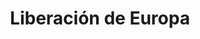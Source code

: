 ﻿---
title: "Liberación de Europa"
permalink: periodes_822.html
layout: periode
dataInici: 1944-06-06
dataFi: 1945-05-07
sidebar: periodes
pares:
  - 349:
    title: "Frente Occidental"
    dataInici: "(1939-09-01)"
    dataFi: "(1945-05-07)"

fills:
  - 382:
    title: "Operación Overlord"
    dataInici: "(1944-06-06)"
    dataFi: "(1944-08-30)"

  - 766:
    title: "Operación Dragoon"
    dataInici: "(1944-08-15)"
    dataFi: "(1944-09-14)"

  - 695:
    title: "Operación Market Garden"
    dataInici: "(1944-09-17)"
    dataFi: "(1944-09-25)"

  - 675:
    title: "Batalla de Aquisgrán"
    dataInici: "(1944-10-02)"
    dataFi: "(1944-10-21)"

  - 659:
    title: "Batalla de las Ardenas"
    dataInici: "(1944-12-16)"
    dataFi: "(1945-01-25)"

jocsPrincipals:
  - title: "Liberty Roads"
    bggId: 39188
    dataInici: 
    dataFi: 

  - title: "The Mighty Endeavor"
    bggId: 14080
    dataInici: 
    dataFi: 

  - title: "Storming the Reich"
    bggId: 68816
    dataInici: 
    dataFi: 

jocsEscenaris:
  - title: "Ambush!"
    bggId: 1608
    dataInici: 
    dataFi: 

  - title: "Patton's Best"
    bggId: 4556
    dataInici: 1944-07-27
    dataFi: 1945-04-18

  - title: "Alsace 1944"
    bggId: 13994
    dataInici: 1944-11
    dataFi: 

  - title: "France 1944: The Allied Crusade in Europe"
    bggId: 5656
    dataInici: 1944-07
    dataFi: 1945-03

  - title: "The Drive On Metz, 1944"
    bggId: 33030
    dataInici: 1944-09-07
    dataFi: 1944-09-14

  - title: "Memoir '44"
    bggId: 10630
    dataInici: 
    dataFi: 

  - title: "ASL Historical Module 9 - Hatten in flames"
    bggId: 254682
    dataInici: 
    dataFi: 

jocsEpoca:
jocsEpocaEscenaris:
  - title: "Combat Commander: Europa"
    bggId: 21050
    escenari: "4 - Closed for Renovation"
    dataInici: 1944-12-27
    dataFi: 

---
